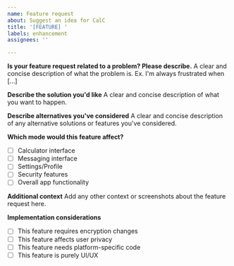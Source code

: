 ```yaml
---
name: Feature request
about: Suggest an idea for CalC
title: '[FEATURE] '
labels: enhancement
assignees: ''

---
```


**Is your feature request related to a problem? Please describe.**
A clear and concise description of what the problem is. Ex. I'm always frustrated when [...]

**Describe the solution you'd like**
A clear and concise description of what you want to happen.

**Describe alternatives you've considered**
A clear and concise description of any alternative solutions or features you've considered.

**Which mode would this feature affect?**
- [ ] Calculator interface
- [ ] Messaging interface
- [ ] Settings/Profile
- [ ] Security features
- [ ] Overall app functionality

**Additional context**
Add any other context or screenshots about the feature request here.

**Implementation considerations**
- [ ] This feature requires encryption changes
- [ ] This feature affects user privacy
- [ ] This feature needs platform-specific code
- [ ] This feature is purely UI/UX